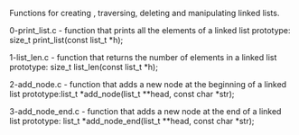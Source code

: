 Functions for creating , traversing, deleting and manipulating linked lists.

0-print_list.c - function that prints all the elements of a linked list
prototype: size_t print_list(const list_t *h);

1-list_len.c - function that returns the number of elements in a linked list
prototype: size_t list_len(const list_t *h);

2-add_node.c - function that adds a new node at the beginning of a linked list
prototype:list_t *add_node(list_t **head, const char *str);

3-add_node_end.c - function that adds a new node at the end of a linked list
prototype: list_t *add_node_end(list_t **head, const char *str);